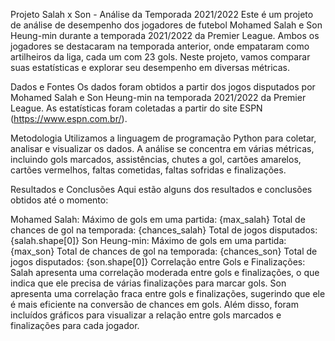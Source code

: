 Projeto Salah x Son - Análise da Temporada 2021/2022
Este é um projeto de análise de desempenho dos jogadores de futebol Mohamed Salah e Son Heung-min durante a temporada 2021/2022 da Premier League. Ambos os jogadores se destacaram na temporada anterior, onde empataram como artilheiros da liga, cada um com 23 gols. Neste projeto, vamos comparar suas estatísticas e explorar seu desempenho em diversas métricas.

Dados e Fontes
Os dados foram obtidos a partir dos jogos disputados por Mohamed Salah e Son Heung-min na temporada 2021/2022 da Premier League. As estatísticas foram coletadas a partir do site ESPN (https://www.espn.com.br/).

Metodologia
Utilizamos a linguagem de programação Python para coletar, analisar e visualizar os dados. A análise se concentra em várias métricas, incluindo gols marcados, assistências, chutes a gol, cartões amarelos, cartões vermelhos, faltas cometidas, faltas sofridas e finalizações.

Resultados e Conclusões
Aqui estão alguns dos resultados e conclusões obtidos até o momento:

Mohamed Salah:
Máximo de gols em uma partida: {max_salah}
Total de chances de gol na temporada: {chances_salah}
Total de jogos disputados: {salah.shape[0]}
Son Heung-min:
Máximo de gols em uma partida: {max_son}
Total de chances de gol na temporada: {chances_son}
Total de jogos disputados: {son.shape[0]}
Correlação entre Gols e Finalizações:
Salah apresenta uma correlação moderada entre gols e finalizações, o que indica que ele precisa de várias finalizações para marcar gols.
Son apresenta uma correlação fraca entre gols e finalizações, sugerindo que ele é mais eficiente na conversão de chances em gols.
Além disso, foram incluídos gráficos para visualizar a relação entre gols marcados e finalizações para cada jogador.
